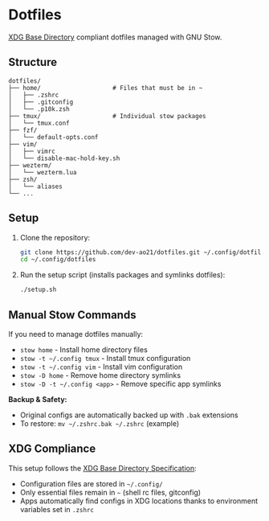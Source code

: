 # Dotfiles

[XDG Base Directory](https://specifications.freedesktop.org/basedir-spec/basedir-spec-latest.html) compliant dotfiles managed with GNU Stow.

## Structure

```
dotfiles/
├── home/                    # Files that must be in ~ 
│   ├── .zshrc
│   ├── .gitconfig
│   └── .p10k.zsh
├── tmux/                    # Individual stow packages
│   └── tmux.conf
├── fzf/
│   └── default-opts.conf
├── vim/
│   ├── vimrc
│   └── disable-mac-hold-key.sh
├── wezterm/
│   └── wezterm.lua
├── zsh/
│   └── aliases
└── ...

```

## Setup

1. Clone the repository:
   ```bash
   git clone https://github.com/dev-ao21/dotfiles.git ~/.config/dotfiles
   cd ~/.config/dotfiles
   ```

2. Run the setup script (installs packages and symlinks dotfiles):
   ```bash
   ./setup.sh
   ```

## Manual Stow Commands

If you need to manage dotfiles manually:
- `stow home` - Install home directory files
- `stow -t ~/.config tmux` - Install tmux configuration
- `stow -t ~/.config vim` - Install vim configuration
- `stow -D home` - Remove home directory symlinks
- `stow -D -t ~/.config <app>` - Remove specific app symlinks

**Backup & Safety:**
- Original configs are automatically backed up with `.bak` extensions
- To restore: `mv ~/.zshrc.bak ~/.zshrc` (example)

## XDG Compliance

This setup follows the [XDG Base Directory Specification](https://specifications.freedesktop.org/basedir-spec/basedir-spec-latest.html):
- Configuration files are stored in `~/.config/`
- Only essential files remain in `~` (shell rc files, gitconfig)
- Apps automatically find configs in XDG locations thanks to environment variables set in `.zshrc`
